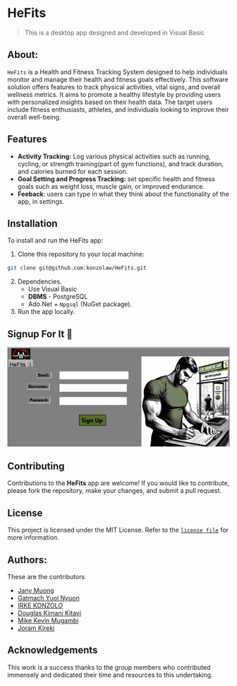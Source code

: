 # HeFits
> This is a desktop app designed and developed in Visual Basic

## About:

`HeFits` is a Health and Fitness Tracking System designed to help individuals monitor and manage their health and fitness goals effectively. This software solution offers features to track physical activities, vital signs, and overall wellness metrics. It aims to promote a healthy lifestyle by providing users with personalized insights based on their health data. The target users include fitness enthusiasts, athletes, and individuals looking to improve their overall well-being.

## Features

- **Activity Tracking:** Log various physical activities such as running, cycling, or strength training(part of gym functions), and track duration, and calories burned for each session.
- **Goal Setting and Progress Tracking:** set specific health and fitness goals such as weight loss, muscle gain, or improved endurance.  
- **Feeback**: users can type in what they think about the functionality of the app, in settings. 


## Installation

To install and run the HeFits app:

1. Clone this repository to your local machine:
 ```bash
 git clone git@github.com:konzolaw/HeFits.git
 ```
2. Dependencies.
    - Use Visual Basic  
    - **DBMS** - PostgreSQL
    - Ado.Net + `Npgsql` (NuGet package).
3. Run the app locally.

## Signup For It 📝

![](./bin/Debug/net8.0-windows/img/sente-up.png)

## Contributing

Contributions to the **HeFits** app are welcome! If you would like to contribute, please fork the repository, make your changes, and submit a pull request.  

## License
This project is licensed under the MIT License. Refer to the [`license file`](LICENSE) for more information.

## Authors:
These are the contributors

- [Jany Muong](https://github.com/janymuong)
- [Gatmach Yuol Nyuon]()
- [IRKE KONZOLO](https://github.com/konzolaw)
- [Douglas Kimani Kitavi]()
- [Mike Kevin Mugambi]()
- [Joram Kireki]()


## Acknowledgements

This work is a success thanks to the group members who contributed immensely and dedicated their time and resources to this undertaking.
